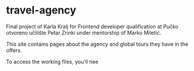 # travel-agency
Final project of Karla Kralj for Frontend developer qualification at Pučko otvoreno učilište Petar Zrinki under mentorship of Marko Miletić.

This site contains pages about the agency and global tours they have in the offers.

To access the working files, you'll nee